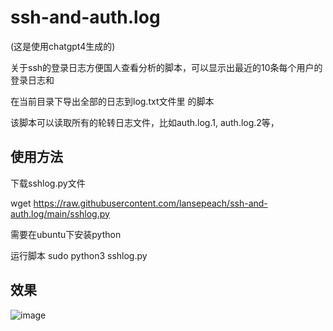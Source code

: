 # ssh-and-auth.log
(这是使用chatgpt4生成的)

关于ssh的登录日志方便国人查看分析的脚本，可以显示出最近的10条每个用户的登录日志和  

在当前目录下导出全部的日志到log.txt文件里 的脚本



该脚本可以读取所有的轮转日志文件，比如auth.log.1, auth.log.2等，
## 使用方法


下载sshlog.py文件

wget https://raw.githubusercontent.com/lansepeach/ssh-and-auth.log/main/sshlog.py

需要在ubuntu下安装python

运行脚本
sudo python3 sshlog.py  


## 效果

![image](https://github.com/lansepeach/ssh-and-auth.log/assets/9766240/4ac45340-7fc8-445e-a222-189ad1bde1a3)
